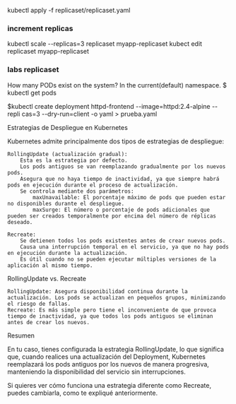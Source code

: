 kubectl apply -f replicaset/replicaset.yaml 

### increment replicas
kubectl scale --replicas=3 replicaset myapp-replicaset
kubect edit replicaset myapp-replicaset

### labs replicaset
How many PODs exist on the system?
In the current(default) namespace.
$ kubectl  get pods


$kubectl  create deployment  httpd-frontend --image=httpd:2.4-alpine --repli
cas=3 --dry-run=client -o yaml > prueba.yaml



Estrategias de Despliegue en Kubernetes

Kubernetes admite principalmente dos tipos de estrategias de despliegue:

    RollingUpdate (actualización gradual):
        Esta es la estrategia por defecto.
        Los pods antiguos se van reemplazando gradualmente por los nuevos pods.
        Asegura que no haya tiempo de inactividad, ya que siempre habrá pods en ejecución durante el proceso de actualización.
        Se controla mediante dos parámetros:
            maxUnavailable: El porcentaje máximo de pods que pueden estar no disponibles durante el despliegue.
            maxSurge: El número o porcentaje de pods adicionales que pueden ser creados temporalmente por encima del número de réplicas deseado.

    Recreate:
        Se detienen todos los pods existentes antes de crear nuevos pods.
        Causa una interrupción temporal en el servicio, ya que no hay pods en ejecución durante la actualización.
        Es útil cuando no se pueden ejecutar múltiples versiones de la aplicación al mismo tiempo.

RollingUpdate vs. Recreate

    RollingUpdate: Asegura disponibilidad continua durante la actualización. Los pods se actualizan en pequeños grupos, minimizando el riesgo de fallas.
    Recreate: Es más simple pero tiene el inconveniente de que provoca tiempo de inactividad, ya que todos los pods antiguos se eliminan antes de crear los nuevos.

Resumen

En tu caso, tienes configurada la estrategia RollingUpdate, lo que significa que, cuando realices una actualización del Deployment, Kubernetes reemplazará los pods antiguos por los nuevos de manera progresiva, manteniendo la disponibilidad del servicio sin interrupciones.

Si quieres ver cómo funciona una estrategia diferente como Recreate, puedes cambiarla, como te expliqué anteriormente.